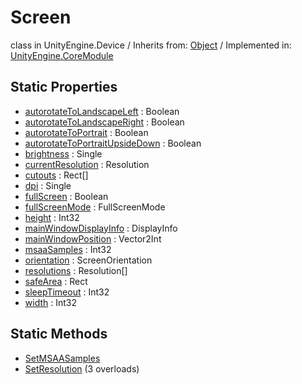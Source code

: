# Screen
class in UnityEngine.Device
 / Inherits from: <a href="https://docs.unity3d.com/6000.0/Documentation/ScriptReference/Object.html" target="_blank">Object</a> / Implemented in: <a href="https://docs.unity3d.com/6000.0/Documentation/ScriptReference/UnityEngine.CoreModule.html" target="_blank">UnityEngine.CoreModule</a>
## Static Properties
- <a href="https://docs.unity3d.com/6000.0/Documentation/ScriptReference/Screen-autorotateToLandscapeLeft.html" target="_blank">autorotateToLandscapeLeft</a> : Boolean
- <a href="https://docs.unity3d.com/6000.0/Documentation/ScriptReference/Screen-autorotateToLandscapeRight.html" target="_blank">autorotateToLandscapeRight</a> : Boolean
- <a href="https://docs.unity3d.com/6000.0/Documentation/ScriptReference/Screen-autorotateToPortrait.html" target="_blank">autorotateToPortrait</a> : Boolean
- <a href="https://docs.unity3d.com/6000.0/Documentation/ScriptReference/Screen-autorotateToPortraitUpsideDown.html" target="_blank">autorotateToPortraitUpsideDown</a> : Boolean
- <a href="https://docs.unity3d.com/6000.0/Documentation/ScriptReference/Screen-brightness.html" target="_blank">brightness</a> : Single
- <a href="https://docs.unity3d.com/6000.0/Documentation/ScriptReference/Screen-currentResolution.html" target="_blank">currentResolution</a> : Resolution
- <a href="https://docs.unity3d.com/6000.0/Documentation/ScriptReference/Screen-cutouts.html" target="_blank">cutouts</a> : Rect[]
- <a href="https://docs.unity3d.com/6000.0/Documentation/ScriptReference/Screen-dpi.html" target="_blank">dpi</a> : Single
- <a href="https://docs.unity3d.com/6000.0/Documentation/ScriptReference/Screen-fullScreen.html" target="_blank">fullScreen</a> : Boolean
- <a href="https://docs.unity3d.com/6000.0/Documentation/ScriptReference/Screen-fullScreenMode.html" target="_blank">fullScreenMode</a> : FullScreenMode
- <a href="https://docs.unity3d.com/6000.0/Documentation/ScriptReference/Screen-height.html" target="_blank">height</a> : Int32
- <a href="https://docs.unity3d.com/6000.0/Documentation/ScriptReference/Screen-mainWindowDisplayInfo.html" target="_blank">mainWindowDisplayInfo</a> : DisplayInfo
- <a href="https://docs.unity3d.com/6000.0/Documentation/ScriptReference/Screen-mainWindowPosition.html" target="_blank">mainWindowPosition</a> : Vector2Int
- <a href="https://docs.unity3d.com/6000.0/Documentation/ScriptReference/Screen-msaaSamples.html" target="_blank">msaaSamples</a> : Int32
- <a href="https://docs.unity3d.com/6000.0/Documentation/ScriptReference/Screen-orientation.html" target="_blank">orientation</a> : ScreenOrientation
- <a href="https://docs.unity3d.com/6000.0/Documentation/ScriptReference/Screen-resolutions.html" target="_blank">resolutions</a> : Resolution[]
- <a href="https://docs.unity3d.com/6000.0/Documentation/ScriptReference/Screen-safeArea.html" target="_blank">safeArea</a> : Rect
- <a href="https://docs.unity3d.com/6000.0/Documentation/ScriptReference/Screen-sleepTimeout.html" target="_blank">sleepTimeout</a> : Int32
- <a href="https://docs.unity3d.com/6000.0/Documentation/ScriptReference/Screen-width.html" target="_blank">width</a> : Int32
## Static Methods
- <a href="https://docs.unity3d.com/6000.0/Documentation/ScriptReference/Screen.SetMSAASamples.html" target="_blank">SetMSAASamples</a>
- <a href="https://docs.unity3d.com/6000.0/Documentation/ScriptReference/Screen.SetResolution.html" target="_blank">SetResolution</a> (3 overloads)
